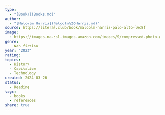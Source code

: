 ```yaml
---
type:
  - "[Books](Books.md)"
author:
  - "[Malcolm Harris](Malcolm%20Harris.md)"
source: https://literal.club/book/malcolm-harris-palo-alto-l6c8f
image:
  - https://images-na.ssl-images-amazon.com/images/S/compressed.photo.goodreads.com/books/1655738303i/61108472.jpg
genre:
  - Non-fiction
year: "2022"
rating: 
topics:
  - History
  - Capitalism
  - Technology
created: 2024-03-26
status:
  - Reading
tags:
  - books
  - references
share: true
---
```


